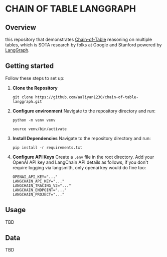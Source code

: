 # CHAIN OF TABLE LANGGRAPH

## Overview
this repository that demonstrates [Chain-of-Table](https://arxiv.org/abs/2401.04398) reasoning on multiple tables, which is SOTA research by folks at Google and Stanford powered by [LangGraph](https://github.com/langchain-ai/langgraph).

## Getting started

Follow these steps to set up:

1. **Clone the Repository**
    ```
    git clone https://github.com/aaliyan1230/chain-of-table-langgraph.git
    ```
2. **Configure environment**
    Navigate to the repository directory and run:
    ```
    python -m venv venv
    ```
    ```
    source venv/bin/activate
    ```
3. **Install Dependencies**
    Navigate to the repository directory and run:
    ```
    pip install -r requirements.txt
    ```
4. **Configure API Keys**
    Create a `.env` file in the root directory. Add your OpenAI API key and LangChain API details as follows, if you don't require logging via langsmith, only openai key would do fine too:
    ```
    OPENAI_API_KEY="..."
    LANGCHAIN_API_KEY="..."
    LANGCHAIN_TRACING_V2="..."
    LANGCHAIN_ENDPOINT="..."
    LANGCHAIN_PROJECT="..."
    ```

## Usage
TBD

## Data
TBD
